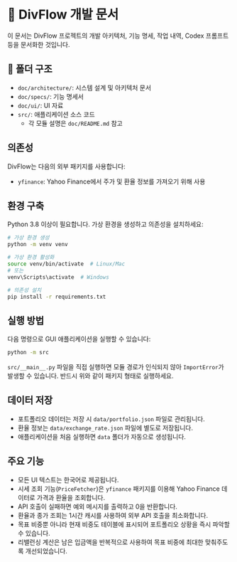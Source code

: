 # 📘 DivFlow 개발 문서

이 문서는 DivFlow 프로젝트의 개발 아키텍처, 기능 명세, 작업 내역, Codex 프롬프트 등을 문서화한 것입니다.

## 📂 폴더 구조
- `doc/architecture/`: 시스템 설계 및 아키텍처 문서
- `doc/specs/`: 기능 명세서
- `doc/ui/`: UI 자료
- `src/`: 애플리케이션 소스 코드
  - 각 모듈 설명은 `doc/README.md` 참고

## 의존성
DivFlow는 다음의 외부 패키지를 사용합니다:
- `yfinance`: Yahoo Finance에서 주가 및 환율 정보를 가져오기 위해 사용

## 환경 구축
Python 3.8 이상이 필요합니다. 가상 환경을 생성하고 의존성을 설치하세요:

```bash
# 가상 환경 생성
python -m venv venv

# 가상 환경 활성화
source venv/bin/activate  # Linux/Mac
# 또는
venv\Scripts\activate  # Windows

# 의존성 설치
pip install -r requirements.txt
```

## 실행 방법
다음 명령으로 GUI 애플리케이션을 실행할 수 있습니다:

```bash
python -m src
```

`src/__main__.py` 파일을 직접 실행하면 모듈 경로가 인식되지 않아 `ImportError`가 발생할 수 있습니다. 반드시 위와 같이 패키지 형태로 실행하세요.

## 데이터 저장
- 포트폴리오 데이터는 저장 시 `data/portfolio.json` 파일로 관리됩니다.
- 환율 정보는 `data/exchange_rate.json` 파일에 별도로 저장됩니다.
- 애플리케이션을 처음 실행하면 `data` 폴더가 자동으로 생성됩니다.

## 주요 기능
- 모든 UI 텍스트는 한국어로 제공됩니다.
- 시세 조회 기능(`PriceFetcher`)은 `yfinance` 패키지를 이용해 Yahoo Finance 데이터로 가격과 환율을 조회합니다.
- API 호출이 실패하면 예외 메시지를 출력하고 0을 반환합니다.
- 환율과 종가 조회는 1시간 캐시를 사용하여 외부 API 호출을 최소화합니다.
- 목표 비중뿐 아니라 현재 비중도 테이블에 표시되어 포트폴리오 상황을 즉시 파악할 수 있습니다.
- 리밸런싱 계산은 남은 입금액을 반복적으로 사용하여 목표 비중에 최대한 맞춰주도록 개선되었습니다.